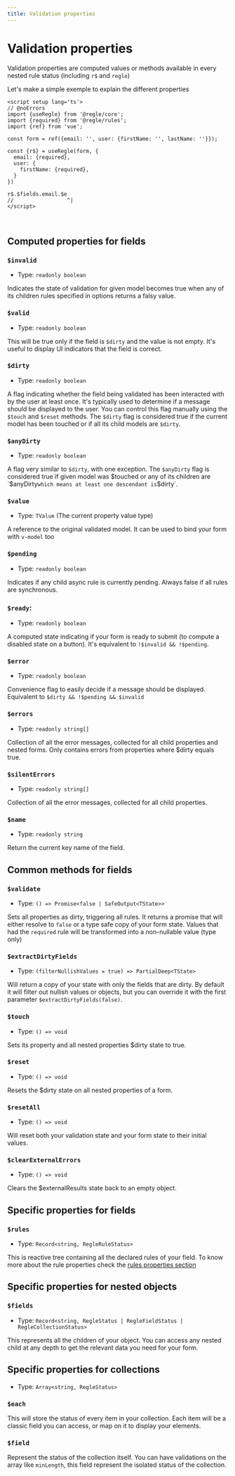 ```yaml
---
title: Validation properties
---
```


# Validation properties

Validation properties are computed values or methods available in every nested rule status (including `r$` and `regle`)


Let's make a simple exemple to explain the different properties

``` vue twoslash
<script setup lang='ts'>
// @noErrors
import {useRegle} from '@regle/core';
import {required} from '@regle/rules';
import {ref} from 'vue';

const form = ref({email: '', user: {firstName: '', lastName: ''}});

const {r$} = useRegle(form, {
  email: {required},
  user: {
    firstName: {required},
  }
})

r$.$fields.email.$e
//                 ^|
</script>
```
<br/>

## Computed properties for fields

### `$invalid` 
- Type: `readonly boolean`

Indicates the state of validation for given model becomes true when any of its children rules specified in options returns a falsy value.


### `$valid`
- Type: `readonly boolean`
  
This will be true only if the field is `$dirty` and the value is not empty. It's useful to display UI indicators that the field is correct.


### `$dirty`
- Type: `readonly boolean`
  

A flag indicating whether the field being validated has been interacted with by the user at least once. It's typically used to determine if a message should be displayed to the user. You can control this flag manually using the `$touch` and `$reset` methods. The `$dirty` flag is considered true if the current model has been touched or if all its child models are `$dirty`. 


### `$anyDirty`
- Type: `readonly boolean`

A flag very similar to `$dirty`, with one exception. The `$anyDirty` flag is considered true if given model was $touched or any of its children are `$anyDirty` which means at least one descendant is `$dirty`.


### `$value`
- Type: `TValue` (The current property value type)
  
A reference to the original validated model. It can be used to bind your form with `v-model` too


### `$pending`
- Type: `readonly boolean`

Indicates if any child async rule is currently pending. Always false if all rules are synchronous.

### `$ready`: 
- Type: `readonly boolean`

A computed state indicating if your form is ready to submit (to compute a disabled state on a button). It's equivalent to `!$invalid && !$pending`.


### `$error`
- Type: `readonly boolean`

Convenience flag to easily decide if a message should be displayed. Equivalent to `$dirty && !$pending && $invalid`


### `$errors`
- Type: `readonly string[]`

Collection of all the error messages, collected for all child properties and nested forms. Only contains errors from properties where $dirty equals true.

### `$silentErrors`
- Type: `readonly string[]`

Collection of all the error messages, collected for all child properties.

### `$name`
- Type: `readonly string`

Return the current key name of the field.

## Common methods for fields


### `$validate`
- Type: `() => Promise<false | SafeOutput<TState>>`

Sets all properties as dirty, triggering all rules. 
It returns a promise that will either resolve to `false` or a type safe copy of your form state. Values that had the `required` rule will be transformed into a non-nullable value (type only)

### `$extractDirtyFields`
- Type: `(filterNullishValues = true) => PartialDeep<TState>`

Will return a copy of your state with only the fields that are dirty.
By default it will filter out nullish values or objects, but you can override it with the first parameter `$extractDirtyFields(false)`.

### `$touch`
- Type: `() => void`

Sets its property and all nested properties $dirty state to true.

### `$reset`
- Type: `() => void`

Resets the $dirty state on all nested properties of a form.

### `$resetAll`
- Type: `() => void`

Will reset both your validation state and your form state to their initial values.


### `$clearExternalErrors`
- Type: `() => void`

Clears the $externalResults state back to an empty object.



## Specific properties for fields

### `$rules`
- Type: `Record<string, RegleRuleStatus>`

This is reactive tree containing all the declared rules of your field.
To know more about the rule properties check the [rules properties section](/core-concepts/rules-properties)


## Specific properties for nested objects

### `$fields`
- Type: `Record<string, RegleStatus | RegleFieldStatus | RegleCollectionStatus>`

This represents all the children of your object. You can access any nested child at any depth to get the relevant data you need for your form.


## Specific properties for collections
- Type: `Array<string, RegleStatus>`


### `$each`

This will store the status of every item in your collection. Each item will be a classic field you can access, or map on it to display your elements.

### `$field`

Represent the status of the collection itself. You can have validations on the array like `minLength`, this field represent the isolated status of the collection.